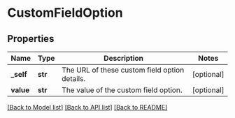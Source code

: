 # CustomFieldOption

## Properties
Name | Type | Description | Notes
------------ | ------------- | ------------- | -------------
**_self** | **str** | The URL of these custom field option details. | [optional] 
**value** | **str** | The value of the custom field option. | [optional] 

[[Back to Model list]](../README.md#documentation-for-models) [[Back to API list]](../README.md#documentation-for-api-endpoints) [[Back to README]](../README.md)

